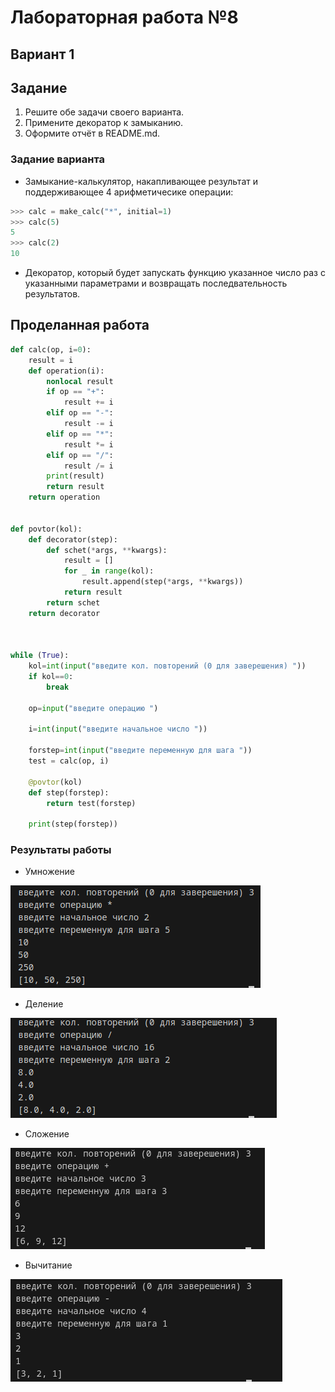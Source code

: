 # Лабораторная работа №8 
## Вариант 1
## Задание 
1) Решите обе задачи своего варианта.
2) Примените декоратор к замыканию.
3) Оформите отчёт в README.md. 
### Задание варианта
- Замыкание-калькулятор, накапливающее результат и поддерживающее 4 арифметичесике операции:
```py
>>> calc = make_calc("*", initial=1)
>>> calc(5)
5
>>> calc(2)
10
```
- Декоратор, который будет запускать функцию указанное число раз с указанными параметрами и возвращать последвательность результатов.
## Проделанная работа 
```py
def calc(op, i=0):
    result = i
    def operation(i):
        nonlocal result
        if op == "+":
            result += i
        elif op == "-":
            result -= i
        elif op == "*":
            result *= i
        elif op == "/":
            result /= i
        print(result)
        return result
    return operation


def povtor(kol):
    def decorator(step):
        def schet(*args, **kwargs):
            result = []
            for _ in range(kol):
                result.append(step(*args, **kwargs))
            return result
        return schet
    return decorator



while (True):
    kol=int(input("введите кол. повторений (0 для заверешения) "))
    if kol==0:
        break

    op=input("введите операцию ")

    i=int(input("введите начальное число "))

    forstep=int(input("введите переменную для шага "))
    test = calc(op, i)

    @povtor(kol)
    def step(forstep):
        return test(forstep)

    print(step(forstep)) 
```
### Результаты работы
- Умножение 

![*](pics/*.png)

- Деление

![/](pics/d.png)


- Сложение 

![+](pics/+.png)

- Вычитание 

![-](pics/-.png)


